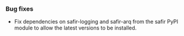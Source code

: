### Bug fixes

- Fix dependencies on safir-logging and safir-arq from the safir PyPI module to allow the latest versions to be installed.
